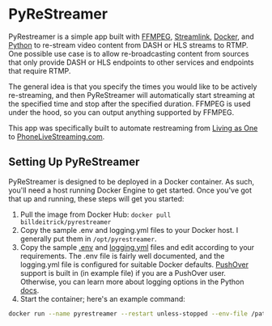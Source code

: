 # PyReStreamer

PyRestreamer is a simple app built with [FFMPEG](https://ffmpeg.org/), [Streamlink](https://streamlink.github.io/), [Docker](https://www.docker.com/), and [Python](https://www.python.org/) to re-stream video content from DASH or HLS streams to RTMP. One possible use case is to allow re-broadcasting content from sources that only provide DASH or HLS endpoints to other services and endpoints that require RTMP.

The general idea is that you specify the times you would like to be actively re-streaming, and then PyReStreamer will automatically start streaming at the specified time and stop after the specified duration. FFMPEG is used under the hood, so you can output anything supported by FFMPEG.

This app was specifically built to automate restreaming from [Living as One](https://livingasone.com/) to [PhoneLiveStreaming.com](https://phonelivestreaming.com/).

## Setting Up PyReStreamer

PyReStreamer is designed to be deployed in a Docker container. As such, you'll need a host running Docker Engine to get started. Once you've got that up and running, these steps will get you started:

1. Pull the image from Docker Hub: `docker pull billdeitrick/pyrestreamer`
1. Copy the sample .env and logging.yml files to your Docker host. I generally put them in `/opt/pyrestreamer`.
1. Copy the sample [.env](https://github.com/billdeitrick/pyrestreamer/blob/master/sample.env) and [logging.yml](https://github.com/billdeitrick/pyrestreamer/blob/master/logging-sample.yml) files and edit according to your requirements. The .env file is fairly well documented, and the logging.yml file is configured for suitable Docker defaults. [PushOver](https://pushover.net/) support is built in (in example file) if you are a PushOver user. Otherwise, you can learn more about logging options in the Python [docs](https://docs.python.org/3/howto/logging.html).
1. Start the container; here's an example command:

```bash
docker run --name pyrestreamer --restart unless-stopped --env-file /path/to/.env -v /path/to/logging.yml:/opt/app/logging.yml billdeitrick/pyrestreamer
```